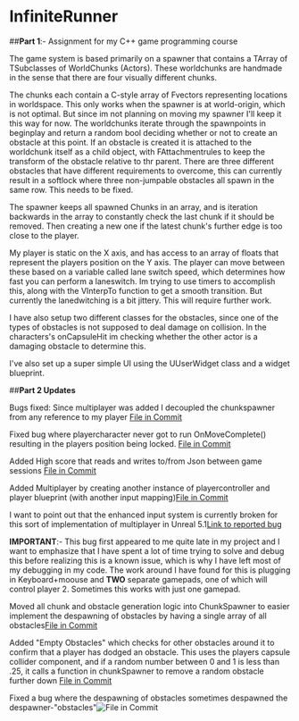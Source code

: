 # InfiniteRunner

##**__Part 1__**:-
Assignment for my C++ game programming course

The game system is based primarily on a spawner that contains a TArray of TSubclasses of WorldChunks (Actors). These worldchunks are handmade in the sense that there are four visually different chunks.

The chunks each contain a C-style array of Fvectors representing locations in worldspace. This only works when the spawner is at world-origin, which is not optimal. But since im not planning on moving my spawner I'll keep it this way for now. The worldchunks iterate through the spawnpoints in beginplay and return a random bool deciding whether or not to create an obstacle at this point. If an obstacle is created it is attached to the worldchunk itself as a child object, with FAttachmentrules to keep the transform of the obstacle relative to thr parent. There are three different obstacles that have different requirements to overcome, this can currently result in a softlock where three non-jumpable obstacles all spawn in the same row. This needs to be fixed. 

The spawner keeps all spawned Chunks in an array, and is iteration backwards in the array to constantly check the last chunk if it should be removed. Then creating a new one if the latest chunk's further edge is too close to the player.

My player is static on the X axis, and has access to an array of floats that represent the players position on the Y axis. The player can move between these based on a variable called lane switch speed, which determines how fast you can perform a laneswitch. Im trying to use timers to accomplish this, along with the VInterpTo function to get a smooth transition. But currently the lanedwitching is a bit jittery. This will require further work.

I have also setup two different classes for the obstacles, since one of the types of obstacles is not supposed to deal damage on collision. In the characters's onCapsuleHit im checking whether the other actor is a damaging obstacle to determine this.

I've also set up a super simple UI using the UUserWidget class and a widget blueprint.


##**__Part 2 Updates__**

Bugs fixed:
Since multiplayer was added I decoupled the chunkspawner from any reference to my player
[File in Commit](https://github.com/MoonLoaf/InfiniteRunner/commit/cfe727edc8354fd4d14aadaef3d26ace55060e7c#diff-5daa2f216710b0b30ac0439e30c18e78bad3fc13f97a34915b392ea668cd849f)

Fixed bug where playercharacter never got to run OnMoveComplete() resulting in the players position being locked.
[File in Commit](https://github.com/MoonLoaf/InfiniteRunner/commit/cfe727edc8354fd4d14aadaef3d26ace55060e7c#diff-fc58bd985b663937e3a7af901b8e6820cf4ea1973c398b4caa2254d576afb58a)

Added High score that reads and writes to/from Json between game sessions [File in Commit](https://github.com/MoonLoaf/InfiniteRunner/commit/1c6e5bb465ed6f8ed07df50104e24320c9da18c0#diff-1be5d583375af947f663de90b7c570ea7dd26fee1f8f7ff7524d00de3ed789b4)

Added Multiplayer by creating another instance of playercontroller and player blueprint (with another input mapping)[File in Commit](https://github.com/MoonLoaf/InfiniteRunner/commit/1c6e5bb465ed6f8ed07df50104e24320c9da18c0#diff-0d3ff877872baaeef17a710953927f6e9372f0e06d0cc08fc7ddf5aa0a038134)

I want to point out that the enhanced input system is currently broken for this sort of implementation of multiplayer in Unreal 5.1[Link to reported bug](https://issues.unrealengine.com/issue/UE-169979)

__IMPORTANT__:-
This bug first appeared to me quite late in my project and I want to emphasize that I have spent a lot of time trying to solve and debug this before realizing this is a known issue, which is why I have left most of my debugging in my code. The work around I have found for this is plugging in Keyboard+moouse and **TWO** separate gamepads, one of which will control player 2. Sometimes this works with just one gamepad.

Moved all chunk and obstacle generation logic into ChunkSpawner to easier implement the despawning of obstacles by having a single array of all obstacles[File in Commit](https://github.com/MoonLoaf/InfiniteRunner/commit/925b6893c07ac504ae477c92b5836baa9821d3b6#diff-5daa2f216710b0b30ac0439e30c18e78bad3fc13f97a34915b392ea668cd849f)

Added "Empty Obstacles" which checks for other obstacles around it to confirm that a player has dodged an obstacle. This uses the players capsule collider component, and if a random number between 0 and 1 is less than .25, it calls a function in chunkSpawner to remove a random obstacle further down [File in Commit](https://github.com/MoonLoaf/InfiniteRunner/commit/925b6893c07ac504ae477c92b5836baa9821d3b6#diff-7c80e1579b613422ebc81d8ff64f681df8adb2fe4c7fbfa64c447f25d979d8d5)

Fixed a bug where the despawning of obstacles sometimes despawned the despawner-"obstacles"![File in Commit](https://github.com/MoonLoaf/InfiniteRunner/commit/a2ff8d84e038d1e1b870c7e9665e174309c722ea#diff-5daa2f216710b0b30ac0439e30c18e78bad3fc13f97a34915b392ea668cd849f)
